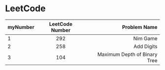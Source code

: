 # LeetCode

| myNumber | LeetCode Number | Problem Name |
| -----|:----:| ----:|
| 1    | 292    | Nim Game    |
| 2    | 258    |  Add Digits   |
| 3    | 104    |   Maximum Depth of Binary Tree  |